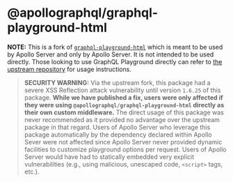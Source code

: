 # @apollographql/graphql-playground-html

**NOTE:** This is a fork of [`graphql-playground-html`](https://npm.im/graphql-playground-html) which is meant to be used by Apollo Server and only by Apollo Server.  It is not intended to be used directly.  Those looking to use GraphQL Playground directly can refer to [the upstream repository](https://github.com/prisma-labs/graphql-playground) for usage instructions.

> **SECURITY WARNING:** Via the upstream fork, this package had a severe XSS Reflection attack vulnerability until version `1.6.25` of this package. **While we have published a fix, users were only affected if they were using `@apollographql/graphql-playground-html` directly as their own custom middleware.**  The direct usage of this package was never recommended as it provided no advantage over the upstream package in that regard.  Users of Apollo Server who leverage this package automatically by the dependency declared within Apollo Sever were not affected since Apollo Server never provided dynamic facilities to customize playground options per request.  Users of Apollo Server would have had to statically embedded very explicit vulnerabilities (e.g., using malicious, unescaped code, `<script>` tags, etc.).
